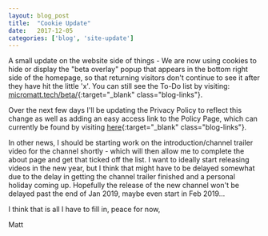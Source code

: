 ```yaml
---
layout: blog_post
title:  "Cookie Update"
date:   2017-12-05
categories: ['blog', 'site-update']
---
```


A small update on the website side of things - We are now using cookies to hide or display the "beta overlay" popup that appears in the bottom right side of the homepage, so that returning visitors don't continue to see it after they have hit the little 'x'. You can still see the To-Do list by visiting: [micromatt.tech/beta/](/beta/){:target="_blank" class="blog-links"}.

Over the next few days I'll be updating the Privacy Policy to reflect this change as well as adding an easy access link to the Policy Page, which can currently be found by visiting [here](/privacypolicy.htm){:target="_blank" class="blog-links"}.

In other news, I should be starting work on the introduction/channel trailer video for the channel shortly - which will then allow me to complete the about page and get that ticked off the list. I want to ideally start releasing videos in the new year, but I think that might have to be delayed somewhat due to the delay in getting the channel trailer finished and a personal holiday coming up. Hopefully the release of the new channel won't be delayed past the end of Jan 2019, maybe even start in Feb 2019...

I think that is all I have to fill in, peace for now,

Matt
